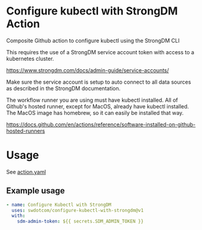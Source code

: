 # Configure kubectl with StrongDM Action

Composite Github action to configure kubectl using the StrongDM CLI

This requires the use of a StrongDM service account token with access to a kubernetes cluster.

<https://www.strongdm.com/docs/admin-guide/service-accounts/>

Make sure the service account is setup to auto connect to all data sources as described in the StrongDM documentation.

The workflow runner you are using must have kubectl installed. All of Github's hosted runner, except for MacOS, already have kubectl installed. The MacOS image has homebrew, so it can easily be installed that way.

<https://docs.github.com/en/actions/reference/software-installed-on-github-hosted-runners>

# Usage

See [action.yaml](action.yaml)

## Example usage

```yaml
- name: Configure Kubectl with StrongDM
  uses: swdotcom/configure-kubectl-with-strongdm@v1
  with:
    sdm-admin-token: ${{ secrets.SDM_ADMIN_TOKEN }}
```
